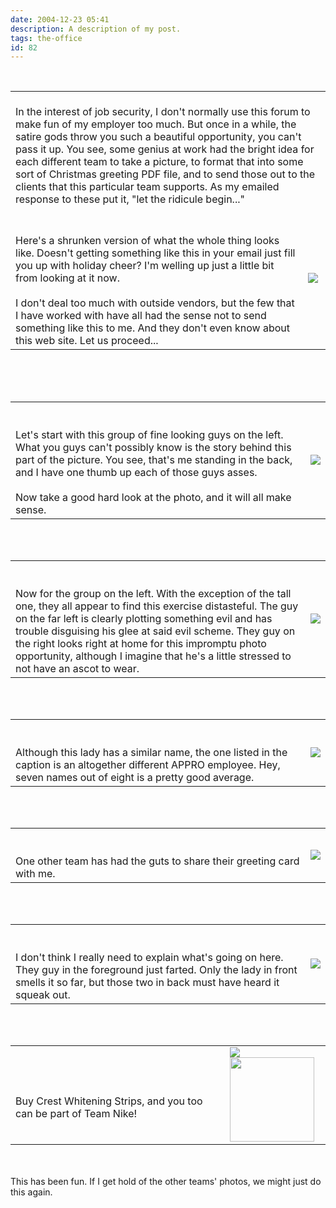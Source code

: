 ```yaml
---
date: 2004-12-23 05:41
description: A description of my post.
tags: the-office
id: 82
---
```

<table><br />
<tr><td align="left" colspan="2"><br />
In the interest of job security, I don't normally use this forum to make fun of my employer too much.  But once in a while, the satire gods throw you such a beautiful opportunity, you can't pass it up.  You see, some genius at work had the bright idea for each different team to take a picture, to format that into some sort of Christmas greeting PDF file, and to send those out to the clients that this particular team supports.  As my emailed response to these put it, "let the ridicule begin..."</td></tr><tr><td valign = "center" class="caption"><br />
<br />
Here's a shrunken version of what the whole thing looks like.  Doesn't getting something like this in your email just fill you up with holiday cheer?  I'm welling up just a little bit from looking at it now.<br />
<br />
I don't deal too much with outside vendors, but the few that I have worked with have all had the sense not to send something like this to me.  And they don't even know about this web site.  Let us proceed...</td><td><img src="/img/xmasredicule/gladwholething.jpg"/></td></tr></table><br />

<!--more--><br /><br /><table><tr><td valign = "center" class="caption"><br />
<br />
Let's start with this group of fine looking guys on the left.  What you guys can't possibly know is the story behind this part of the picture.  You see, that's me standing in the back, and I have one thumb up each of those guys asses.<br />
<br />
Now take a good hard look at the photo, and it will all make sense.</td><td><img src="/img/xmasredicule/gladbenthumb.jpg"/></td></tr></table><br />
<br />
<table><tr><td valign = "center" class="caption"><br />
<br />
Now for the group on the left.  With the exception of the tall one, they all appear to find this exercise distasteful.  The guy on the far left is clearly plotting something evil and has trouble disguising his glee at said evil scheme.  They guy on the right looks right at home for this impromptu photo opportunity, although I imagine that he's a little stressed to not have an ascot to wear.</td><td><img src="/img/xmasredicule/gladrightpeople.jpg"/></td></tr></table><br />
<br />
<table><tr><td valign = "center" class="caption"><br />
<br />
Although this lady has a similar name, the one listed in the caption is an altogether different APPRO employee.  Hey, seven names out of eight is a pretty good average.</td><td><img src="/img/xmasredicule/gladrichard.jpg"/></td></tr></table><br />
<br />
<table><tr><td valign = "center" class="caption"><br />
<br />
One other team has had the guts to share their greeting card with me.</td><td><img src="/img/xmasredicule/nike.jpg"/></td></tr></table><br />
<br />
<table><tr><td valign = "center" class="caption"><br />
<br />
I don't think I really need to explain what's going on here.  They guy in the foreground just farted.  Only the lady in front smells it so far, but those two in back must have heard it squeak out.</td><td><img src="/img/xmasredicule/nikefart.jpg"/></td></tr></table><br />
<br />
<table><tr><td valign = "center" class="caption"><br />
<br />
Buy Crest Whitening Strips, and you too can be part of Team Nike!</td><td><img src="/img/xmasredicule/niketeeth.jpg"/><img src="/img/spacer.gif" width="135px"/></td></tr></table><br />
<br />
This has been fun.  If I get hold of the other teams' photos, we might just do this again.
